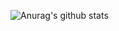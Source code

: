 ![Anurag's github stats](https://github-readme-stats.vercel.app/api?username=RidvanOrun&theme=dark&show_icons=true)
